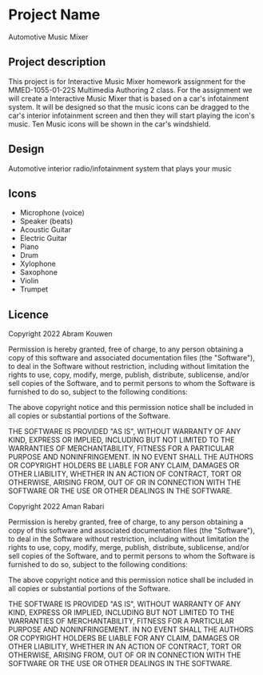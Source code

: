 # Project Name
Automotive Music Mixer 

## Project description
This project is for Interactive Music Mixer homework assignment for the MMED-1055-01-22S Multimedia Authoring 2 class. For the assignment we will create a Interactive Music Mixer that is based on a car's infotainment system. It will be designed so that the music icons can be dragged to the car's interior infotainment screen and then they will start playing the icon's music. Ten Music icons will be shown in the car's windshield. 

## Design
Automotive interior radio/infotainment system that plays your music  
 

## Icons 
- Microphone (voice)
- Speaker (beats)
- Acoustic Guitar 
- Electric Guitar
- Piano
- Drum
- Xylophone
- Saxophone
- Violin
- Trumpet


## Licence 

Copyright 2022 Abram Kouwen

Permission is hereby granted, free of charge, to any person obtaining a copy of this software and associated documentation files (the "Software"), to deal in the Software without restriction, including without limitation the rights to use, copy, modify, merge, publish, distribute, sublicense, and/or sell copies of the Software, and to permit persons to whom the Software is furnished to do so, subject to the following conditions:

The above copyright notice and this permission notice shall be included in all copies or substantial portions of the Software.

THE SOFTWARE IS PROVIDED "AS IS", WITHOUT WARRANTY OF ANY KIND, EXPRESS OR IMPLIED, INCLUDING BUT NOT LIMITED TO THE WARRANTIES OF MERCHANTABILITY, FITNESS FOR A PARTICULAR PURPOSE AND NONINFRINGEMENT. IN NO EVENT SHALL THE AUTHORS OR COPYRIGHT HOLDERS BE LIABLE FOR ANY CLAIM, DAMAGES OR OTHER LIABILITY, WHETHER IN AN ACTION OF CONTRACT, TORT OR OTHERWISE, ARISING FROM, OUT OF OR IN CONNECTION WITH THE SOFTWARE OR THE USE OR OTHER DEALINGS IN THE SOFTWARE.



Copyright 2022 Aman Rabari

Permission is hereby granted, free of charge, to any person obtaining a copy of this software and associated documentation files (the "Software"), to deal in the Software without restriction, including without limitation the rights to use, copy, modify, merge, publish, distribute, sublicense, and/or sell copies of the Software, and to permit persons to whom the Software is furnished to do so, subject to the following conditions:

The above copyright notice and this permission notice shall be included in all copies or substantial portions of the Software.

THE SOFTWARE IS PROVIDED "AS IS", WITHOUT WARRANTY OF ANY KIND, EXPRESS OR IMPLIED, INCLUDING BUT NOT LIMITED TO THE WARRANTIES OF MERCHANTABILITY, FITNESS FOR A PARTICULAR PURPOSE AND NONINFRINGEMENT. IN NO EVENT SHALL THE AUTHORS OR COPYRIGHT HOLDERS BE LIABLE FOR ANY CLAIM, DAMAGES OR OTHER LIABILITY, WHETHER IN AN ACTION OF CONTRACT, TORT OR OTHERWISE, ARISING FROM, OUT OF OR IN CONNECTION WITH THE SOFTWARE OR THE USE OR OTHER DEALINGS IN THE SOFTWARE.
